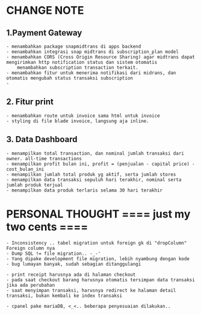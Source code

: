# CHANGE NOTE
## 1.Payment Gateway
	- menambahkan package snapmidtrans di apps backend
    - menambahkan integrasi snap midtrans di subscription_plan model
    - menambahkan CORS (Cross Origin Resource Sharing) agar midtrans dapat mengirimkan http notification status dan sistem otomatis
        menambahkan subscription transaction terkait.
    - menambahkan fitur untuk menerima notifikasi dari midrans, dan otomatis mengubah status transaksi subscription
    - 

## 2. Fitur print
    - menambahkan route untuk invoice sama html untuk invoice
    - styling di file blade invoice, langsung aja inline.
    
## 3. Data Dashboard
    - menampilkan total transaction, dan nominal jumlah transaksi dari owner. all-time transactions
    - menampilkan profit bulan ini, profit = (penjualan - capital price) - cost_bulan_ini
    - menampilkan jumlah total produk yg aktif, serta jumlah stores
    - menampilkan data transaksi sepuluh hari terakhir, nominal serta jumlah produk terjual
    - menampilkan data produk terlaris selama 30 hari terakhir

# PERSONAL THOUGHT ==== just my two cents ====
    - Inconsistency .. tabel migration untuk foreign gk di "dropColumn" Foreign column nya
    - Dump SQL != file migration.. -_-'
    - Yang dipake development file migration, lebih nyambung dengan kode
    - bug lumayan banyak, sudah sebagian ditanggulangi

    - print receipt harusnya ada di halaman checkout
    - pada saat checkout barang harusnya otomatis tersimpan data transaksi jika ada perubahan
    - saat menyimpan transaksi, harusnya redirect ke halaman detail transaksi, bukan kembali ke index transaksi
    
    - cpanel pake mariaDB, <_<.. beberapa penyesuaian dilakukan..